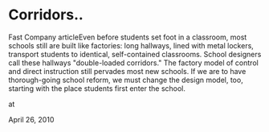 # Corridors..
Fast Company articleEven before students set foot in a classroom, most schools still are  built like factories: long hallways, lined with metal lockers, transport  students to identical, self-contained classrooms. School designers call  these hallways "double-loaded corridors." The factory model of control  and direct instruction still pervades most new schools. If we are to  have thorough-going school reform, we must change the design model, too,  starting with the place students first enter the school.







at

April 26, 2010















